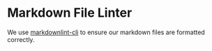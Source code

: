 # Markdown File Linter

We use [markdownlint-cli](https://github.com/igorshubovych/markdownlint-cli)
 to ensure our markdown files are formatted correctly.
